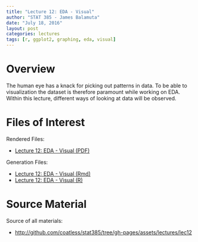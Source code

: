 ```yaml
---
title: "Lecture 12: EDA - Visual"
author: "STAT 385 - James Balamuta"
date: "July 18, 2016"
layout: post
categories: lectures
tags: [r, ggplot2, graphing, eda, visual]
---
```


# Overview

The human eye has a knack for picking out patterns in data. To be able to
visualization the dataset is therefore paramount while working on EDA. Within
this lecture, different ways of looking at data will be observed.

# Files of Interest 

Rendered Files:

* [Lecture 12: EDA - Visual (PDF)](/assets/lectures/lec12/lec12-eda-part2.pdf)

Generation Files:

* [Lecture 12: EDA - Visual (Rmd)](/assets/lectures/lec12/lec12-eda-part2.Rmd)
* [Lecture 12: EDA - Visual (R)](/assets/lectures/lec12/lec12-eda-part2.R)

# Source Material

Source of all materials: 

* <http://github.com/coatless/stat385/tree/gh-pages/assets/lectures/lec12>
